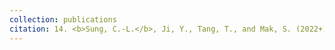 ```yaml
---
collection: publications
citation: 14. <b>Sung, C.-L.</b>, Ji, Y., Tang, T., and Mak, S. (2022+). Stacking designs: designing multi-fidelity computer experiments with confidence, submitted.
---
```

